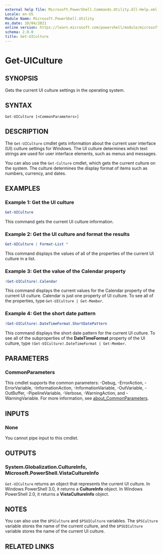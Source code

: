 ```yaml
---
external help file: Microsoft.PowerShell.Commands.Utility.dll-Help.xml
Locale: en-US
Module Name: Microsoft.PowerShell.Utility
ms.date: 10/04/2021
online version: https://learn.microsoft.com/powershell/module/microsoft.powershell.utility/get-uiculture?view=powershell-7.1&WT.mc_id=ps-gethelp
schema: 2.0.0
title: Get-UICulture
---
```

# Get-UICulture

## SYNOPSIS
Gets the current UI culture settings in the operating system.

## SYNTAX

```
Get-UICulture [<CommonParameters>]
```

## DESCRIPTION

The `Get-UICulture` cmdlet gets information about the current user interface (UI) culture settings
for Windows. The UI culture determines which text strings are used for user interface elements, such
as menus and messages.

You can also use the `Get-Culture` cmdlet, which gets the current culture on the system. The culture
determines the display format of items such as numbers, currency, and dates.

## EXAMPLES

### Example 1: Get the UI culture

```powershell
Get-UICulture
```

This command gets the current UI culture information.

### Example 2: Get the UI culture and format the results

```powershell
Get-UICulture | Format-List *
```

This command displays the values of all of the properties of the current UI culture in a list.

### Example 3: Get the value of the Calendar property

```powershell
(Get-UICulture).Calendar
```

This command displays the current values for the Calendar property of the current UI culture.
Calendar is just one property of UI culture. To see all of the properties, type
`Get-UICulture | Get-Member`.

### Example 4: Get the short date pattern

```powershell
(Get-UICulture).DateTimeFormat.ShortDatePattern
```

This command displays the short date pattern for the current UI culture. To see all of the
subproperties of the **DateTimeFormat** property of the UI culture, type
`(Get-UICulture).DateTimeFormat | Get-Member`.

## PARAMETERS

### CommonParameters

This cmdlet supports the common parameters: -Debug, -ErrorAction, -ErrorVariable,
-InformationAction, -InformationVariable, -OutVariable, -OutBuffer, -PipelineVariable, -Verbose,
-WarningAction, and -WarningVariable. For more information, see
[about_CommonParameters](https://go.microsoft.com/fwlink/?LinkID=113216).

## INPUTS

### None

You cannot pipe input to this cmdlet.

## OUTPUTS

### System.Globalization.CultureInfo, Microsoft.PowerShell.VistaCultureInfo

`Get-UICulture` returns an object that represents the current UI culture. In Windows PowerShell 3.0,
it returns a **CultureInfo** object. In Windows PowerShell 2.0, it returns a **VistaCultureInfo**
object.

## NOTES

You can also use the `$PSCulture` and `$PSUICulture` variables. The `$PSCulture` variable stores the
name of the current culture, and the `$PSUICulture` variable stores the name of the current UI
culture.

## RELATED LINKS
